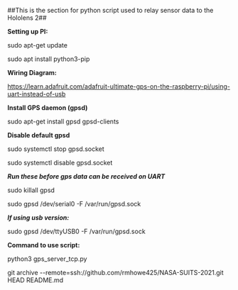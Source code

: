 ##This is the section for python script used to relay sensor data to the Hololens 2##

**Setting up PI:**

sudo apt-get update

sudo apt install python3-pip

**Wiring Diagram:**

https://learn.adafruit.com/adafruit-ultimate-gps-on-the-raspberry-pi/using-uart-instead-of-usb

**Install GPS daemon (gpsd)**

sudo apt-get install gpsd gpsd-clients

**Disable default gpsd**

sudo systemctl stop gpsd.socket

sudo systemctl disable gpsd.socket

***Run these before gps data can be received on UART***

sudo killall gpsd

sudo gpsd /dev/serial0 -F /var/run/gpsd.sock

***If using usb version:***

sudo gpsd /dev/ttyUSB0 -F /var/run/gpsd.sock

**Command to use script:**

python3 gps_server_tcp.py

git archive --remote=ssh://github.com/rmhowe425/NASA-SUITS-2021.git HEAD README.md

